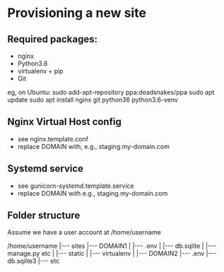 Provisioning a new site
=======================

## Required packages:

* nginx
* Python3.6
* virtualenv + pip
* Git

eg, on Ubuntu:
	sudo add-apt-repository ppa:deadsnakes/ppa
	sudo apt update
	sudo apt install nginx git python36 python3.6-venv

## Nginx Virtual Host config

* see nginx.template.conf
* replace DOMAIN with, e.g., staging.my-domain.com

## Systemd service

* see gunicorn-systemd.template.service
* replace DOMAIN with e.g., staging.my-domain.com

## Folder structure

Assume we have a user account at /home/username

/home/username
	|--- sites
		|--- DOMAIN1
		|      |--- .env
		|      |--- db.sqilte
		|      |--- manage.py etc
		|      |--- static
		|      |--- virtualenv
		|
		|--- DOMAIN2
		       |--- .env
		       |--- db.sqilte3
		       |--- etc
